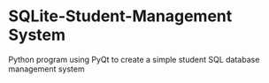 # SQLite-Student-Management System
 Python program using PyQt to create a simple student SQL database management system
